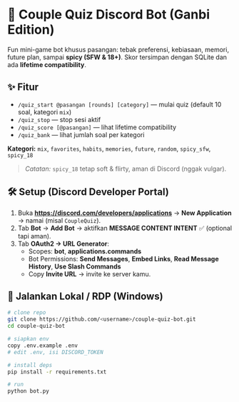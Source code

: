 # 💞 Couple Quiz Discord Bot (Ganbi Edition)

Fun mini-game bot khusus pasangan: tebak preferensi, kebiasaan, memori, future plan, sampai **spicy (SFW & 18+)**. Skor tersimpan dengan SQLite dan ada **lifetime compatibility**.

## ✨ Fitur
- `/quiz_start @pasangan [rounds] [category]` — mulai quiz (default 10 soal, kategori `mix`)
- `/quiz_stop` — stop sesi aktif
- `/quiz_score [@pasangan]` — lihat lifetime compatibility
- `/quiz_bank` — lihat jumlah soal per kategori

**Kategori:** `mix`, `favorites`, `habits`, `memories`, `future`, `random`, `spicy_sfw`, `spicy_18`  
> *Catatan:* `spicy_18` tetap soft & flirty, aman di Discord (nggak vulgar).

## 🛠 Setup (Discord Developer Portal)
1. Buka **https://discord.com/developers/applications** → **New Application** → namai (misal `CoupleQuiz`).
2. Tab **Bot** → **Add Bot** → aktifkan **MESSAGE CONTENT INTENT** ✅ (optional tapi aman).
3. Tab **OAuth2 → URL Generator**:
   - Scopes: **bot**, **applications.commands**
   - Bot Permissions: **Send Messages**, **Embed Links**, **Read Message History**, **Use Slash Commands**
   - Copy **Invite URL** → invite ke server kamu.

## 🚀 Jalankan Lokal / RDP (Windows)
```bash
# clone repo
git clone https://github.com/<username>/couple-quiz-bot.git
cd couple-quiz-bot

# siapkan env
copy .env.example .env
# edit .env, isi DISCORD_TOKEN

# install deps
pip install -r requirements.txt

# run
python bot.py
